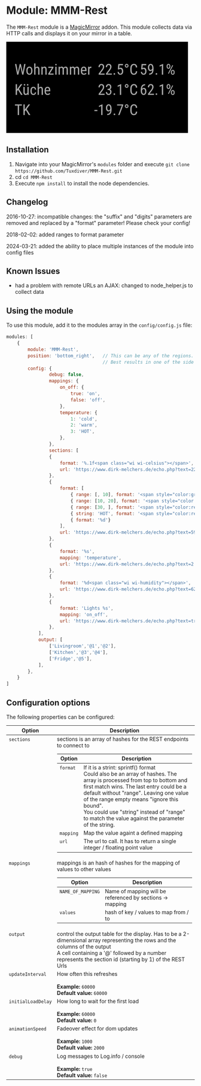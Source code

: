 # Module: MMM-Rest
The `MMM-Rest` module is a <a href="https://github.com/MichMich/MagicMirror">MagicMirror</a> addon.
This module collects data via HTTP calls and displays it on your mirror in a table.

![Rest Displays](screenshot.png)

## Installation
1. Navigate into your MagicMirror's `modules` folder and execute `git clone https://github.com/Tuxdiver/MMM-Rest.git`
2. cd `cd MMM-Rest`
3. Execute `npm install` to install the node dependencies.


## Changelog
<p>2016-10-27: incompatible changes: the "suffix" and "digits" parameters are removed and replaced by a "format" parameter! Please check your config!</p>
<p>2018-02-02: added ranges to format parameter</p>
<p>2024-03-21: added the ability to place multiple instances of the module into config files</p>

## Known Issues
- had a problem with remote URLs an AJAX: changed to node_helper.js to collect data

## Using the module

To use this module, add it to the modules array in the `config/config.js` file:
````javascript
modules: [
	{
		module: 'MMM-Rest',
		position: 'bottom_right',	// This can be any of the regions.
									// Best results in one of the side regions like: top_left
        config: {
                debug: false,
                mappings: {
                    on_off: {
                        true: 'on',
                        false: 'off',
                    },
                    temperature: {
                        1: 'cold',
                        2: 'warm',
                        3: 'HOT',
                    },
                },
                sections: [
                {
                    format: '%.1f<span class="wi wi-celsius"></span>',
                    url: 'https://www.dirk-melchers.de/echo.php?text=22.54',
                },
                {
                    format: [
                        { range: [, 10], format: '<span style="color:green">%d</span>'},
                        { range: [10, 20], format: '<span style="color:yellow">%d</span>'},
                        { range: [30, ], format: '<span style="color:red">%d</span>'},
                        { string: 'HOT', format: '<span style="color:red">%d</span>'},
                        { format: '%d'}
                    ],
                    url: 'https://www.dirk-melchers.de/echo.php?text=59.1',
                },
                {
                    format: '%s',
                    mapping: 'temperature',
                    url: 'https://www.dirk-melchers.de/echo.php?text=2',
                },
                {
                    format: '%d<span class="wi wi-humidity"></span>',
                    url: 'https://www.dirk-melchers.de/echo.php?text=62.1',
                },
                {
                    format: 'Lights %s',
                    mapping: 'on_off',
                    url: 'https://www.dirk-melchers.de/echo.php?text=true',
                },
            ],
            output: [
                ['Livingroom','@1','@2'],
                ['Kitchen','@3','@4'],
                ['Fridge','@5'],
            ],
	    },
	}
]
````

## Configuration options

The following properties can be configured:

<table width="100%">
	<!-- why, markdown... -->
	<thead>
		<tr>
			<th>Option</th>
			<th width="100%">Description</th>
		</tr>
	<thead>
	<tbody>
		<tr>
			<td valign="top"><code>sections</code></td>
			<td>sections is an array of hashes for the REST endpoints to connect to<br>
            <table>
            	<thead>
            		<tr>
            			<th>Option</th>
            			<th width="100%">Description</th>
            		</tr>
            	<thead>
                <tbody>
                    <tr>
                        <td valign="top"><code>format</code></td>
                        <td>If it is a strint: sprintf() format<br>
                        Could also be an array of hashes. The array is processed from top to bottom and first match wins. The last entry could be a default without "range". Leaving one value of the range empty means "ignore this bound".<br>
                        You could use "string" instead of "range" to match the value against the parameter of the string.
                        </td>
                    </tr>
                    <tr>
                        <td valign="top"><code>mapping</code></td>
                        <td>Map the value againt a defined mapping</td>
                    </tr>
                    <tr>
                        <td valign="top"><code>url</code></td>
                        <td>The url to call. It has to return a single integer / floating point value</td>
                    </tr>
                </tbody>
            </table>
            </td>
		</tr>
		<tr>
			<td valign="top"><code>mappings</code></td>
			<td>mappings is an hash of hashes for the mapping of values to other values<br>
            <table>
            	<thead>
            		<tr>
            			<th>Option</th>
            			<th width="100%">Description</th>
            		</tr>
            	<thead>
                <tbody>
                    <tr>
                        <td valign="top"><code>NAME_OF_MAPPING</code></td>
                        <td>Name of mapping will be referenced by sections -> mapping</td>
                    </tr>
                    <tr>
                        <td valign="top"><code>values</code></td>
                        <td>hash of key / values to map from / to</td>
                    </tr>
                </tbody>
            </table>
            </td>
		</tr>
		<tr>
			<td valign="top"><code>output</code></td>
			<td>control the output table for the display.
            Has to be a 2-dimensional array representing the rows and the columns of the output<br>
            A cell containing a '@' followed by a number represents the section id (starting by 1) of the REST Urls
            </td>
		</tr>
		<tr>
			<td valign="top"><code>updateInterval</code></td>
			<td>How often this refreshes<br>
				<br><b>Example:</b> <code>60000</code>
				<br><b>Default value:</b> <code>60000</code>
			</td>
		</tr>
		<tr>
			<td valign="top"><code>initialLoadDelay</code></td>
			<td>How long to wait for the first load<br>
				<br><b>Example:</b> <code>60000</code>
				<br><b>Default value:</b> <code>0</code>
			</td>
		</tr>
		<tr>
			<td valign="top"><code>animationSpeed</code></td>
			<td>Fadeover effect for dom updates<br>
				<br><b>Example:</b> <code>1000</code>
				<br><b>Default value:</b> <code>2000</code>
			</td>
		</tr>
		<tr>
			<td valign="top"><code>debug</code></td>
			<td>Log messages to Log.info / console<br>
				<br><b>Example:</b> <code>true</code>
				<br><b>Default value:</b> <code>false</code>
			</td>
		</tr>
	</tbody>
</table>
